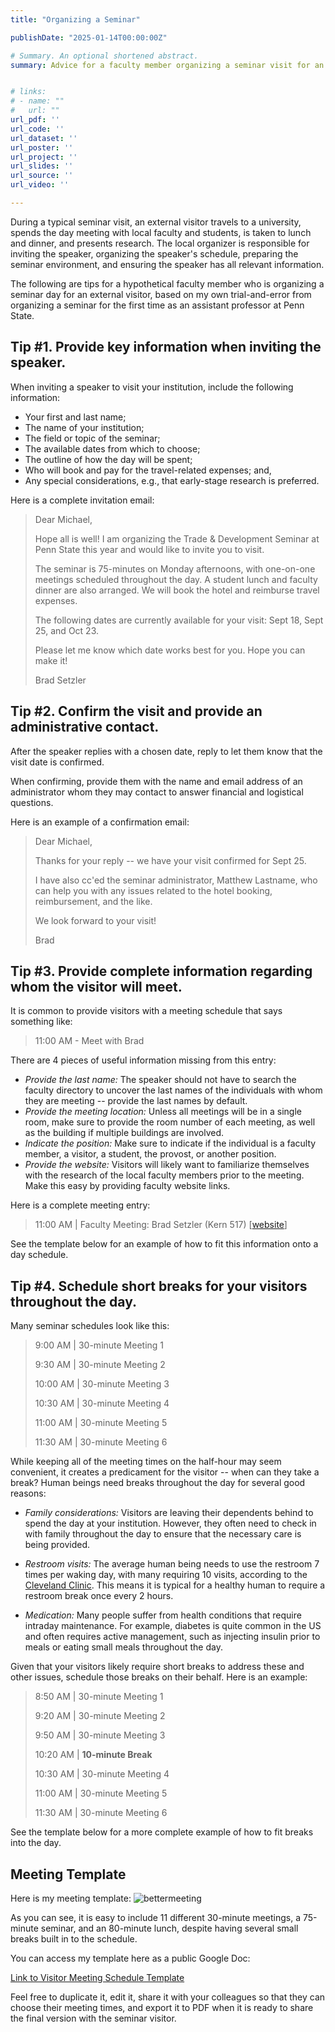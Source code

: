 ```yaml
---
title: "Organizing a Seminar"

publishDate: "2025-01-14T00:00:00Z"

# Summary. An optional shortened abstract.
summary: Advice for a faculty member organizing a seminar visit for an external speaker.


# links:
# - name: ""
#   url: ""
url_pdf: ''
url_code: ''
url_dataset: ''
url_poster: ''
url_project: ''
url_slides: ''
url_source: ''
url_video: ''

---
```


During a typical seminar visit, an external visitor travels to a university, spends the day meeting with local faculty and students, is taken to lunch and dinner, and presents research. The local organizer is responsible for inviting the speaker, organizing the speaker's schedule, preparing the seminar environment, and ensuring the speaker has all relevant information. 

The following are tips for a hypothetical faculty member who is organizing a seminar day for an external visitor, based on my own trial-and-error from organizing a seminar for the first time as an assistant professor at Penn State.




## Tip #1. Provide key information when inviting the speaker.

When inviting a speaker to visit your institution, include the following information:

- Your first and last name;
- The name of your institution; 
- The field or topic of the seminar;
- The available dates from which to choose;
- The outline of how the day will be spent; 
- Who will book and pay for the travel-related expenses; and,
- Any special considerations, e.g., that early-stage research is preferred.

Here is a complete invitation email:

> Dear Michael,
> 
> Hope all is well! I am organizing the Trade & Development Seminar at Penn State this year and would like to invite you to visit. 
> 
> The seminar is 75-minutes on Monday afternoons, with one-on-one meetings scheduled throughout the day. A student lunch and faculty dinner are also arranged. We will book the hotel and reimburse travel expenses. 
>
> The following dates are currently available for your visit: Sept 18, Sept 25, and Oct 23.
> 
> Please let me know which date works best for you. Hope you can make it! 
> 
> Brad Setzler


## Tip #2. Confirm the visit and provide an administrative contact.

After the speaker replies with a chosen date, reply to let them know that the visit date is confirmed. 

When confirming, provide them with the name and email address of an administrator whom they may contact to answer financial and logistical questions.

Here is an example of a confirmation email:

> Dear Michael,
> 
> Thanks for your reply -- we have your visit confirmed for Sept 25.
> 
> I have also cc'ed the seminar administrator, Matthew Lastname, who can help you with any issues related to the hotel booking, reimbursement, and the like.
> 
> We look forward to your visit!
> 
> Brad 


## Tip #3. Provide complete information regarding whom the visitor will meet.

It is common to provide visitors with a meeting schedule that says something like:

> 11:00 AM - Meet with Brad 

There are 4 pieces of useful information missing from this entry:

- *Provide the last name:* The speaker should not have to search the faculty directory to uncover the last names of the individuals with whom they are meeting -- provide the last names by default. 
- *Provide the meeting location:* Unless all meetings will be in a single room, make sure to provide the room number of each meeting, as well as the building if multiple buildings are involved.
- *Indicate the position:* Make sure to indicate if the individual is a faculty member, a visitor, a student, the provost, or another position.
- *Provide the website:* Visitors will likely want to familiarize themselves with the research of the local faculty members prior to the meeting. Make this easy by providing faculty website links. 

Here is a complete meeting entry:

> 11:00 AM | Faculty Meeting: Brad Setzler (Kern 517) [[website](https://www.bradleysetzler.com)]

See the template below for an example of how to fit this information onto a day schedule.


## Tip #4. Schedule short breaks for your visitors throughout the day.

Many seminar schedules look like this:

> 9:00 AM | 30-minute Meeting 1
> 
> 9:30 AM | 30-minute Meeting 2
> 
> 10:00 AM | 30-minute Meeting 3
> 
> 10:30 AM | 30-minute Meeting 4
> 
> 11:00 AM | 30-minute Meeting 5
> 
> 11:30 AM | 30-minute Meeting 6 

While keeping all of the meeting times on the half-hour may seem convenient, it creates a predicament for the visitor -- when can they take a break? Human beings need breaks throughout the day for several good reasons:

- *Family considerations:* Visitors are leaving their dependents behind to spend the day at your institution. However, they often need to check in with family throughout the day to ensure that the necessary care is being provided. 

- *Restroom visits:* The average human being needs to use the restroom 7 times per waking day, with many requiring 10 visits, according to the [Cleveland Clinic](https://health.clevelandclinic.org/how-often-should-you-pee). This means it is typical for a healthy human to require a restroom break once every 2 hours. 

- *Medication:* Many people suffer from health conditions that require intraday maintenance. For example, diabetes is quite common in the US and often requires active management, such as injecting insulin prior to meals or eating small meals throughout the day.  

Given that your visitors likely require short breaks to address these and other issues, schedule those breaks on their behalf. Here is an example:


> 8:50 AM | 30-minute Meeting 1
> 
> 9:20 AM | 30-minute Meeting 2
> 
> 9:50 AM | 30-minute Meeting 3
> 
> 10:20 AM | **10-minute Break**
> 
> 10:30 AM | 30-minute Meeting 4
> 
> 11:00 AM | 30-minute Meeting 5
> 
> 11:30 AM | 30-minute Meeting 6 



See the template below for a more complete example of how to fit breaks into the day.


## Meeting Template

Here is my meeting template: 
![bettermeeting](meeting_template.png)

As you can see, it is easy to include 11 different 30-minute meetings, a 75-minute seminar, and an 80-minute lunch, despite having several small breaks built in to the schedule.

You can access my template here as a public Google Doc:

[Link to Visitor Meeting Schedule Template](https://docs.google.com/document/d/1CN8ELgO4sUIOiCgH4EFbf_eZQcXJAN_M03kHPu02Eek/edit?usp=sharing)

Feel free to duplicate it, edit it, share it with your colleagues so that they can choose their meeting times, and export it to PDF when it is ready to share the final version with the seminar visitor.




